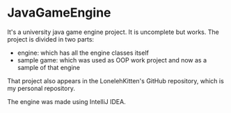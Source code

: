# JavaGameEngine

It's a university java game engine project. It is uncomplete but works.
The project is divided in two parts:

 - engine: which has all the engine classes itself
 - sample game: which was used as OOP work project and now as a sample of that engine
 
That project also appears in the LonelehKitten's GitHub repository, which is my personal repository.

The engine was made using IntelliJ IDEA.
